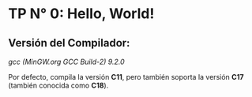 # TP N° 0: Hello, World!

## Versión del Compilador:

*gcc (MinGW.org GCC Build-2) 9.2.0*

Por defecto, compila la versión **C11**, pero también soporta la versión **C17** (también conocida como **C18**).